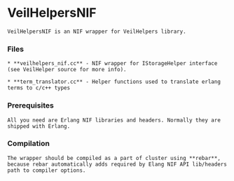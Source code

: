 VeilHelpersNIF
===============

	VeilHelpersNIF is an NIF wrapper for VeilHelpers library. 

### Files

	* **veilhelpers_nif.cc** - NIF wrapper for IStorageHelper interface (see VeilHelper source for more info).

	* **term_translator.cc** - Helper functions used to translate erlang terms to c/c++ types

### Prerequisites

	All you need are Erlang NIF libraries and headers. Normally they are shipped with Erlang.

### Compilation

	The wrapper should be compiled as a part of cluster using **rebar**, because rebar automatically adds required by Elang NIF API lib/headers path to compiler options.